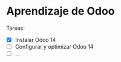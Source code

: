 # Aprendizaje de Odoo
Tareas:

- [x] Instalar Odoo 14
- [ ] Configurar y optimizar Odoo 14
- [ ] ...
